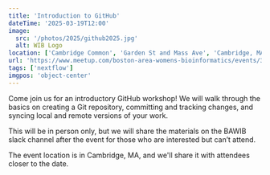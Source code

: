 ```yaml
---
title: 'Introduction to GitHub'
dateTime: '2025-03-19T12:00'
image:
  src: '/photos/2025/github2025.jpg'
  alt: WIB Logo
location: ['Cambridge Common', 'Garden St and Mass Ave', 'Cambridge, MA']
url: 'https://www.meetup.com/boston-area-womens-bioinformatics/events/306417902/?eventOrigin=group_upcoming_events'
tags: ['nextflow']
imgpos: 'object-center'
---
```


Come join us for an introductory GitHub workshop! We will walk through the basics on creating a Git repository, committing and tracking changes, and syncing local and remote versions of your work.

This will be in person only, but we will share the materials on the BAWIB slack channel after the event for those who are interested but can’t attend.

The event location is in Cambridge, MA, and we'll share it with attendees closer to the date.
